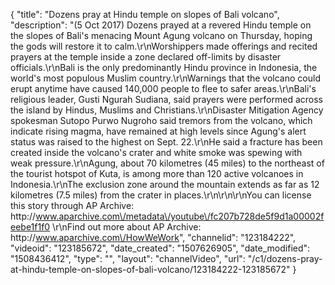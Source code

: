 {
    "title": "Dozens pray at Hindu temple on slopes of Bali volcano",
    "description": "(5 Oct 2017) Dozens prayed at a revered Hindu temple on the slopes of Bali's menacing Mount Agung volcano on Thursday, hoping the gods will restore it to calm.\r\nWorshippers made offerings and recited prayers at the temple inside a zone declared off-limits by disaster officials.\r\nBali is the only predominantly Hindu province in Indonesia, the world's most populous Muslim country.\r\nWarnings that the volcano could erupt anytime have caused 140,000 people to flee to safer areas.\r\nBali's religious leader, Gusti Ngurah Sudiana, said prayers were performed across the island by Hindus, Muslims and Christians.\r\nDisaster Mitigation Agency spokesman Sutopo Purwo Nugroho said tremors from the volcano, which indicate rising magma, have remained at high levels since Agung's alert status was raised to the highest on Sept. 22.\r\nHe said a fracture has been created inside the volcano's crater and white smoke was spewing with weak pressure.\r\nAgung, about 70 kilometres (45 miles) to the northeast of the tourist hotspot of Kuta, is among more than 120 active volcanoes in Indonesia.\r\nThe exclusion zone around the mountain extends as far as 12 kilometres (7.5 miles) from the crater in places.\r\n\r\n\r\nYou can license this story through AP Archive: http:\/\/www.aparchive.com\/metadata\/youtube\/fc207b728de5f9d1a00002feebe1f1f0 \r\nFind out more about AP Archive: http:\/\/www.aparchive.com\/HowWeWork",
    "channelid": "123184222",
    "videoid": "123185672",
    "date_created": "1507626905",
    "date_modified": "1508436412",
    "type": "",
    "layout": "channelVideo",
    "url": "\/c1\/dozens-pray-at-hindu-temple-on-slopes-of-bali-volcano\/123184222-123185672"
}